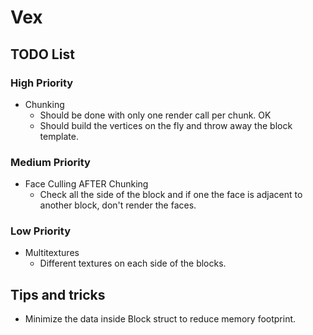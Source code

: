 # Vex

## TODO List
### High Priority
- Chunking
  - Should be done with only one render call per chunk. OK
  - Should build the vertices on the fly and throw away the block template.

### Medium Priority
- Face Culling AFTER Chunking
  - Check all the side of the block and if one the face is adjacent to another block, don't render the faces.

### Low Priority
- Multitextures
  - Different textures on each side of the blocks.

## Tips and tricks
- Minimize the data inside Block struct to reduce memory footprint.